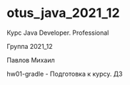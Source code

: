 # otus_java_2021_12
Курс Java Developer. Professional

Группа 2021_12

Павлов Михаил

hw01-gradle -
Подготовка к курсу. ДЗ 